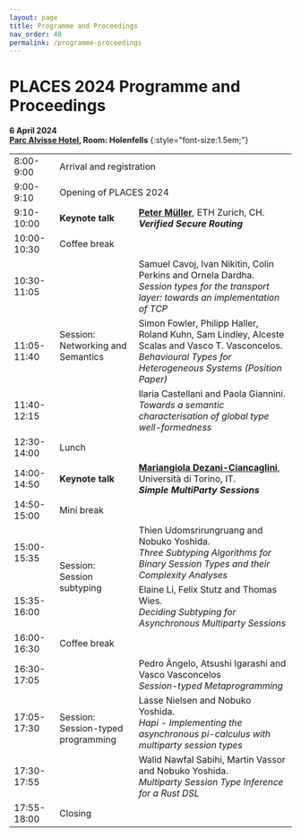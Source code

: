 ```yaml
---
layout: page
title: Programme and Proceedings
nav_order: 40
permalink: /programme-proceedings
---
```


# PLACES 2024 Programme and Proceedings

<!--
{: .proceedings }
The PLACES 2023 proceedings are published in [volume 378 of EPTCS](http://doi.org/10.4204/EPTCS.378).
-->

**6 April 2024**<br>
**[Parc Alvisse Hotel](https://maps.app.goo.gl/7JXZ9afgpbw4zPk86), Room: Holenfells**
{:style="font-size:1.5em;"}

<table id="programme">
    <tr>
        <td class="time">8:00-9:00</td>
        <td colspan="2">Arrival and registration</td>
    </tr>
    <tr>
        <td class="time">9:00-9:10</td>
        <td colspan="2">Opening of PLACES 2024</td>
    </tr>
    <tr class="keynote">
        <td class="time">9:10-10:00</td>
        <td><strong>Keynote talk</strong></td>
        <td>
          <strong><a href="http://www.pm.inf.ethz.ch/people/personal/pmueller-pers.html">Peter Müller</a></strong>,
          ETH Zurich, CH.<br>
          <strong><em>Verified Secure Routing</em></strong>
        </td>
    </tr>
    <tr class="break">
        <td class="time">10:00-10:30</td>
        <td colspan="2">Coffee break</td>
    </tr>
    <tr>
        <td class="time">10:30-11:05</td>
        <td rowspan="3">Session:<br>Networking and Semantics</td>
        <td>
          Samuel Cavoj, Ivan Nikitin, Colin Perkins and Ornela Dardha.<br>
          <em>Session types for the transport layer: towards an implementation of TCP</em>
        </td>
    </tr>
    <tr>
        <td class="time">11:05-11:40</td>
        <td>
          Simon Fowler, Philipp Haller, Roland Kuhn, Sam Lindley, Alceste Scalas and Vasco T. Vasconcelos.<br>
          <em>Behavioural Types for Heterogeneous Systems (Position Paper)</em>
        </td>
    </tr>
    <tr>
        <td class="time">11:40-12:15</td>
        <td>
          Ilaria Castellani and Paola Giannini.<br>
          <em>Towards a semantic characterisation of global type well-formedness</em>
        </td>
    </tr>
    <tr class="break">
        <td class="time">12:30-14:00</td>
        <td colspan="2">Lunch</td>
    </tr>
    <tr class="keynote">
        <td class="time">14:00-14:50</td>
        <td><strong>Keynote talk</strong></td>
        <td>
          <strong><a href="http://www.di.unito.it/~dezani/">Mariangiola Dezani-Ciancaglini</a></strong>,
          Università di Torino, IT.<br>
          <strong><em>Simple MultiParty Sessions</em></strong>
        </td>
    </tr>
    <tr class="break">
        <td class="time">14:50-15:00</td>
        <td colspan="2">Mini break</td>
    </tr>
    <tr>
        <td class="time">15:00-15:35</td>
        <td rowspan="2">Session:<br>Session subtyping</td>
        <td>
          Thien Udomsrirungruang and Nobuko Yoshida.<br>
          <em>Three Subtyping Algorithms for Binary Session Types and their Complexity Analyses</em>
        </td>
    </tr>
    <tr>
        <td class="time">15:35-16:00</td>
        <td>
          Elaine Li, Felix Stutz and Thomas Wies.<br>
          <em> Deciding Subtyping for Asynchronous Multiparty Sessions</em>
        </td>
    </tr>
    <tr class="break">
        <td class="time">16:00-16:30</td>
        <td colspan="2">Coffee break</td>
    </tr>
    <tr>
        <td class="time">16:30-17:05</td>
        <td rowspan="3">Session:<br>Session-typed programming</td>
        <td>
          Pedro Ângelo, Atsushi Igarashi and Vasco Vasconcelos<br>
          <em>Session-typed Metaprogramming</em>
        </td>
    </tr>
    <tr>
        <td class="time">17:05-17:30</td>
        <td>
          Lasse Nielsen and Nobuko Yoshida.<br>
          <em>Hapi - Implementing the asynchronous pi-calculus with multiparty session types</em>
        </td>
    </tr>
    <tr>
        <td class="time">17:30-17:55</td>
        <td>
          Walid Nawfal Sabihi, Martin Vassor and Nobuko Yoshida.<br>
          <em>Multiparty Session Type Inference for a Rust DSL</em>
        </td>
    </tr>
    <tr>
        <td class="time">17:55-18:00</td>
        <td colspan="2">Closing</td>
    </tr>
</table>

